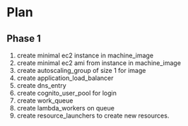 # Plan
## Phase 1
1. create minimal ec2 instance in machine_image
2. create minimal ec2 ami from instance in machine_image
3. create autoscaling_group of size 1 for image
4. create application_load_balancer  
5. create dns_entry             
6. create cognito_user_pool   for login
7. create work_queue
8. create lambda_workers on queue 
9. create resource_launchers to create new resources.

